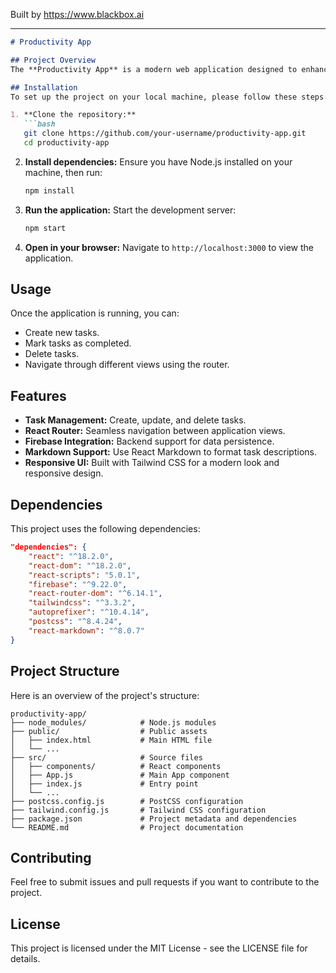 
Built by https://www.blackbox.ai

---

```markdown
# Productivity App

## Project Overview
The **Productivity App** is a modern web application designed to enhance productivity and task management. Built using React and several modern web technologies, this application aims to provide users with a seamless experience for managing their daily tasks efficiently.

## Installation
To set up the project on your local machine, please follow these steps:

1. **Clone the repository:**
   ```bash
   git clone https://github.com/your-username/productivity-app.git
   cd productivity-app
   ```

2. **Install dependencies:**
   Ensure you have Node.js installed on your machine, then run:
   ```bash
   npm install
   ```

3. **Run the application:**
   Start the development server:
   ```bash
   npm start
   ```

4. **Open in your browser:**
   Navigate to `http://localhost:3000` to view the application.

## Usage
Once the application is running, you can:

- Create new tasks.
- Mark tasks as completed.
- Delete tasks.
- Navigate through different views using the router.

## Features
- **Task Management:** Create, update, and delete tasks.
- **React Router:** Seamless navigation between application views.
- **Firebase Integration:** Backend support for data persistence.
- **Markdown Support:** Use React Markdown to format task descriptions.
- **Responsive UI:** Built with Tailwind CSS for a modern look and responsive design.

## Dependencies
This project uses the following dependencies:

```json
"dependencies": {
    "react": "^18.2.0",
    "react-dom": "^18.2.0",
    "react-scripts": "5.0.1",
    "firebase": "^9.22.0",
    "react-router-dom": "^6.14.1",
    "tailwindcss": "^3.3.2",
    "autoprefixer": "^10.4.14",
    "postcss": "^8.4.24",
    "react-markdown": "^8.0.7"
}
```

## Project Structure
Here is an overview of the project's structure:

```
productivity-app/
├── node_modules/            # Node.js modules
├── public/                  # Public assets
│   ├── index.html           # Main HTML file
│   └── ...
├── src/                     # Source files
│   ├── components/          # React components
│   ├── App.js               # Main App component
│   ├── index.js             # Entry point
│   └── ...
├── postcss.config.js        # PostCSS configuration
├── tailwind.config.js       # Tailwind CSS configuration
├── package.json             # Project metadata and dependencies
└── README.md                # Project documentation
```

## Contributing
Feel free to submit issues and pull requests if you want to contribute to the project.

## License
This project is licensed under the MIT License - see the LICENSE file for details.

```
